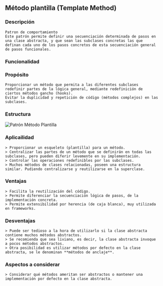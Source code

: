 ## Método plantilla (Template Method)

### Descripción
	Patron de comportamiento
	Este patrón permite definir una secuenciación determinada de pasos en una clase abstracta, y que sean las subclases concretas las que definan cada uno de los pasos concretos de esta secuenciación general de pasos funcionales.

### Funcionalidad

### Propósito
	Proporcionar un método que permita a las diferentes subclases redefinir partes de la lógica general, mediante redefinición de ciertos métodos gancho (hooks).
	Evitar la duplicidad y repetición de código (métodos complejos) en las subclases.

### Estructura
![Patrón Método Plantilla](./estructura.drawio.svg)

### Aplicailidad
	> Proporcionar un esqueleto (plantilla) para un método.
	> Centralizar las partes de un método que se definirán en todas las subclases, pero pueden diferir levemente en su implementación.
	> Controlar las operaciones redefinibles por las subclases.
	> Muchos métodos de clases relacionadas, poseen una estructura similar. Pudiendo centralizarse y reutilizarse en la superclase.

### Ventajas
	> Facilita la reutilización del código.
	> Permite diferenciar la secuenciación lógica de pasos, de la implementación concreta.
	> Permite extensibilidad por herencia (de caja blanca), muy utilizada en frameworks.

### Desventajas
	> Puede ser tedioso a la hora de utilizarlo si la clase abstracta contiene muchos métodos abstractos.
	> Se recomienda que sea liviano, es decir, la clase abstracta invoque a pocos métodos abstractos.
	> Otra posibilidad es utilizar métodos por defecto en la clase abstracta, se le denominan **métodos de anclaje**.

### Aspectos a considerar
	> Considerar qué métodos ameritan ser abstractos o mantener una implementación por defecto en la clase abstracta.